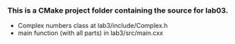 ### This is a CMake project folder containing the source for lab03.
* Complex numbers class at lab3/include/Complex.h
* main function (with all parts) in lab3/src/main.cxx
